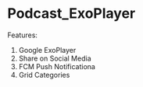 # Podcast_ExoPlayer
Features:
1. Google ExoPlayer
2. Share on Social Media
3. FCM Push Notificationa
4. Grid Categories
